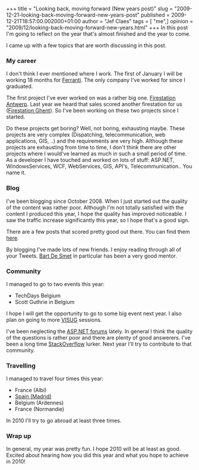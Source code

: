+++
title = "Looking back, moving forward (New years post)"
slug = "2009-12-21-looking-back-moving-forward-new-years-post"
published = 2009-12-21T18:57:00.002000+01:00
author = "Jef Claes"
tags = [ "me",]
opinion = "2009/12/looking-back-moving-forward-new-years.html"
+++
In this post I'm going to reflect on the year that's almost finished and
the year to come.  
  
I came up with a few topics that are worth discussing in this post.  
  
### My career
  
I don't think I ever mentioned where I work. The first of January I will
be working 18 months for [Ferranti](http://www.ferranti.be). The only company I've worked for since I graduated.  
  
The first project I've ever worked on was a rather big one. [Firestation
Antwerp](http://www.bloggen.be/brandweerantwerpen/). Last year we heard
that sales scored another firestation for us ([Firestation Ghent](http://www.brandweergent.be/)). So I've been working on these two projects since I started.  
  
Do these projects get boring? Well, not boring, exhausting maybe. These
projects are very complex (Dispatching, telecommunication, web applications,
GIS, ..) and the requirements are very high. Although these projects are
exhausting from time to time, I don't think there are other projects
where I would've learned as much in such a small period of time. As a
developer I have touched and worked on lots of stuff: ASP.NET,
WindowsServices, WCF, WebServices, GIS, API's, Telecommunication.. You
name it.  
  
### Blog
  
I've been blogging since October 2008. When I just started out
the quality of the content was rather poor. Although I'm not totally
satisfied with the content I produced this year, I hope the quality has
improved noticeable. I saw the traffic increase significantly this year,
so I hope that's a good sign.  
  
There are a few posts that scored pretty good out there. You can find
them [here](#). 

By blogging I've made lots of new friends. I enjoy reading through all
of your Tweets. [Bart De Smet](http://community.bartdesmet.net/blogs/bart/Default.aspx) in particular has been a very good mentor.  
  
### Community
  
I managed to go to two events this year:  
- TechDays Belgium  
- Scott Guthrie in Belgium

I hope I will get the opportunity to go to some big event next year. I
also plan on going to more [VISUG](http://www.visug.be/) sessions.  
  
I've been neglecting the [ASP.NET forums](http://forums.asp.net/)
lately. In general I think the quality of the questions is rather poor
and there are plenty of good answerers. I've been a long time
[StackOverflow](http://stackoverflow.com/) lurker. Next year I'll try to
contribute to that community.  
  
### Travelling
  
I managed to travel four times this year:  

- France (Albi)
- [Spain (Madrid)](https://www.jefclaes.be/2009/11/my-trip-to-madrid-in-ten-pictures.html)
- Belgium (Ardennes)
- France (Normandie)

In 2010 I'll try to go abroad at least three times.  
  
### Wrap up 
  
In general, my year was pretty fun. I hope 2010 will be at least as good. Excited about hearing how you did this year and what you hope to achieve in 2010!
